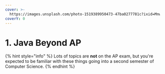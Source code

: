 ```yaml
---
cover: >-
  https://images.unsplash.com/photo-1519389950473-47ba0277781c?ixid=MnwxMjA3fDB8MHxwaG90by1wYWdlfHx8fGVufDB8fHx8&ixlib=rb-1.2.1&auto=format&fit=crop&w=2970&q=80
coverY: 0
---
```


# 1. Java Beyond AP

{% hint style="info" %}
Lots of topics are **not** on the AP exam, but you're expected to be familiar with these things going into a second semester of Computer Science. &#x20;
{% endhint %}
